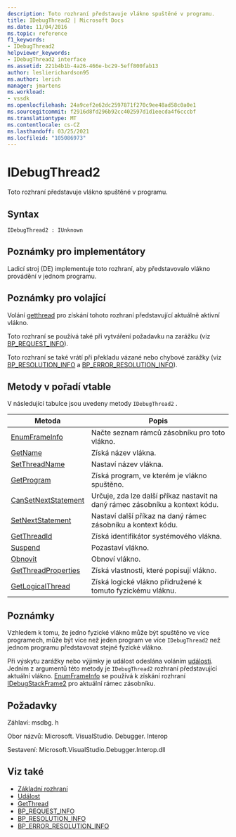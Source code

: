 ```yaml
---
description: Toto rozhraní představuje vlákno spuštěné v programu.
title: IDebugThread2 | Microsoft Docs
ms.date: 11/04/2016
ms.topic: reference
f1_keywords:
- IDebugThread2
helpviewer_keywords:
- IDebugThread2 interface
ms.assetid: 221b4b1b-4a26-466e-bc29-5eff800fab13
author: leslierichardson95
ms.author: lerich
manager: jmartens
ms.workload:
- vssdk
ms.openlocfilehash: 24a9cef2e62dc2597871f270c9ee48ad58c0a0e1
ms.sourcegitcommit: f2916d8fd296b92cc402597d1d1eecda4f6cccbf
ms.translationtype: MT
ms.contentlocale: cs-CZ
ms.lasthandoff: 03/25/2021
ms.locfileid: "105086973"
---
```

# <a name="idebugthread2"></a>IDebugThread2
Toto rozhraní představuje vlákno spuštěné v programu.

## <a name="syntax"></a>Syntax

```
IDebugThread2 : IUnknown
```

## <a name="notes-for-implementers"></a>Poznámky pro implementátory
 Ladicí stroj (DE) implementuje toto rozhraní, aby představovalo vlákno provádění v jednom programu.

## <a name="notes-for-callers"></a>Poznámky pro volající
 Volání [getthread](../../../extensibility/debugger/reference/idebugstackframe2-getthread.md) pro získání tohoto rozhraní představující aktuálně aktivní vlákno.

 Toto rozhraní se používá také při vytváření požadavku na zarážku (viz [BP_REQUEST_INFO](../../../extensibility/debugger/reference/bp-request-info.md)).

 Toto rozhraní se také vrátí při překladu vázané nebo chybové zarážky (viz [BP_RESOLUTION_INFO](../../../extensibility/debugger/reference/bp-resolution-info.md) a [BP_ERROR_RESOLUTION_INFO](../../../extensibility/debugger/reference/bp-error-resolution-info.md)).

## <a name="methods-in-vtable-order"></a>Metody v pořadí vtable
 V následující tabulce jsou uvedeny metody `IDebugThread2` .

|Metoda|Popis|
|------------|-----------------|
|[EnumFrameInfo](../../../extensibility/debugger/reference/idebugthread2-enumframeinfo.md)|Načte seznam rámců zásobníku pro toto vlákno.|
|[GetName](../../../extensibility/debugger/reference/idebugthread2-getname.md)|Získá název vlákna.|
|[SetThreadName](../../../extensibility/debugger/reference/idebugthread2-setthreadname.md)|Nastaví název vlákna.|
|[GetProgram](../../../extensibility/debugger/reference/idebugthread2-getprogram.md)|Získá program, ve kterém je vlákno spuštěno.|
|[CanSetNextStatement](../../../extensibility/debugger/reference/idebugthread2-cansetnextstatement.md)|Určuje, zda lze další příkaz nastavit na daný rámec zásobníku a kontext kódu.|
|[SetNextStatement](../../../extensibility/debugger/reference/idebugthread2-setnextstatement.md)|Nastaví další příkaz na daný rámec zásobníku a kontext kódu.|
|[GetThreadId](../../../extensibility/debugger/reference/idebugthread2-getthreadid.md)|Získá identifikátor systémového vlákna.|
|[Suspend](../../../extensibility/debugger/reference/idebugthread2-suspend.md)|Pozastaví vlákno.|
|[Obnovit](../../../extensibility/debugger/reference/idebugthread2-resume.md)|Obnoví vlákno.|
|[GetThreadProperties](../../../extensibility/debugger/reference/idebugthread2-getthreadproperties.md)|Získá vlastnosti, které popisují vlákno.|
|[GetLogicalThread](../../../extensibility/debugger/reference/idebugthread2-getlogicalthread.md)|Získá logické vlákno přidružené k tomuto fyzickému vláknu.|

## <a name="remarks"></a>Poznámky
 Vzhledem k tomu, že jedno fyzické vlákno může být spuštěno ve více programech, může být více než jeden program ve více `IDebugThread2` než jednom programu představovat stejné fyzické vlákno.

 Při výskytu zarážky nebo výjimky je událost odeslána voláním [události](../../../extensibility/debugger/reference/idebugeventcallback2-event.md). Jedním z argumentů této metody je `IDebugThread2` rozhraní představující aktuální vlákno. [EnumFrameInfo](../../../extensibility/debugger/reference/idebugthread2-enumframeinfo.md) se používá k získání rozhraní [IDebugStackFrame2](../../../extensibility/debugger/reference/idebugstackframe2.md) pro aktuální rámec zásobníku.

## <a name="requirements"></a>Požadavky
 Záhlaví: msdbg. h

 Obor názvů: Microsoft. VisualStudio. Debugger. Interop

 Sestavení: Microsoft.VisualStudio.Debugger.Interop.dll

## <a name="see-also"></a>Viz také
- [Základní rozhraní](../../../extensibility/debugger/reference/core-interfaces.md)
- [Událost](../../../extensibility/debugger/reference/idebugeventcallback2-event.md)
- [GetThread](../../../extensibility/debugger/reference/idebugstackframe2-getthread.md)
- [BP_REQUEST_INFO](../../../extensibility/debugger/reference/bp-request-info.md)
- [BP_RESOLUTION_INFO](../../../extensibility/debugger/reference/bp-resolution-info.md)
- [BP_ERROR_RESOLUTION_INFO](../../../extensibility/debugger/reference/bp-error-resolution-info.md)
